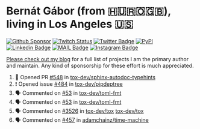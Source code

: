 # Bernát Gábor (from 🇭🇺🇷🇴🇬🇧), living in Los Angeles 🇺🇸

[![Github Sponsor](https://img.shields.io/static/v1?label=Sponsor&message=%E2%9D%A4&logo=GitHub&link=https://github.com/sponsors/gaborbernat&style=flat-square)](https://github.com/sponsors/gaborbernat)
[![Twitch Status](https://img.shields.io/twitch/status/gaborbernat?style=flat-square)](https://www.twitch.tv/gaborbernat)
[![Twitter Badge](https://img.shields.io/badge/-@gjbernat-1ca0f1?style=flat-square&labelColor=1ca0f1&logo=twitter&logoColor=white&link=https://twitter.com/gjbernat)](https://twitter.com/gjbernat)
[![PyPI](https://img.shields.io/badge/-gaborbernat-0073b7?style=flat-square&logo=Python&logoColor=white&link=https://pypi.org/user/gaborbernat/)](https://pypi.org/user/gaborbernat/)
[![Linkedin Badge](https://img.shields.io/badge/-gaborbernat-blue?style=flat-square&logo=Linkedin&logoColor=white&link=https://www.linkedin.com/in/gaborbernat/)](https://www.linkedin.com/in/gaborbernat/)
[![MAIL Badge](https://img.shields.io/badge/-gaborjbernat@gmail.com-c14438?style=flat-square&logo=Gmail&logoColor=white&link=mailto:gaborjbernat@gmail.com)](mailto:gaborjbernat@gmail.com)
[![Instagram Badge](https://img.shields.io/badge/-@gabor__bernat-845EC2?style=flat-square&labelColor=white&logo=Instagram&link=https://instagram.com/gabor_bernat/)](https://instagram.com/gabor_bernat)

[Please check out my blog](https://bernat.tech/about/) for a full list of projects I am the primary author and maintain.
Any kind of sponsorship for these effort is much appreciated.

<!--START_SECTION:activity-->

1. 💪 Opened PR [#548](https://github.com/tox-dev/sphinx-autodoc-typehints/pull/548) in [tox-dev/sphinx-autodoc-typehints](https://github.com/tox-dev/sphinx-autodoc-typehints)
2. ❗ Opened issue [#484](https://github.com/tox-dev/pipdeptree/issues/484) in [tox-dev/pipdeptree](https://github.com/tox-dev/pipdeptree)
3. 🗣 Commented on [#53](https://github.com/tox-dev/toml-fmt/issues/53#issuecomment-2955771674) in [tox-dev/toml-fmt](https://github.com/tox-dev/toml-fmt)
4. 🗣 Commented on [#53](https://github.com/tox-dev/toml-fmt/issues/53#issuecomment-2955770213) in [tox-dev/toml-fmt](https://github.com/tox-dev/toml-fmt)
5. 🗣 Commented on [#3526](https://github.com/tox-dev/tox/pull/3526#issuecomment-2937626555) in [tox-dev/tox](https://github.com/tox-dev/tox)
   [tox-dev/tox](https://github.com/tox-dev/tox)
5. 🗣 Commented on [#457](https://github.com/adamchainz/time-machine/pull/457#issuecomment-2197730644) in
[adamchainz/time-machine](https://github.com/adamchainz/time-machine)
<!--END_SECTION:activity-->
